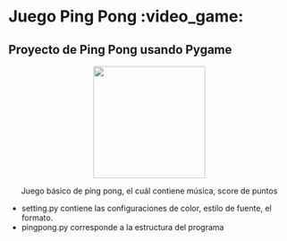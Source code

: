  <h1>Juego Ping Pong  :video_game: </h1>
 <h2> Proyecto de Ping Pong usando Pygame</h2>

<p align="center">
 <img width="200" height="200" src=https://dbdzm869oupei.cloudfront.net/img/sticker/large/10870.jpg />
</p>

<p align ="center">Juego básico de ping pong, el cuál contiene música, score de puntos </p>

- setting.py contiene las configuraciones de color, estilo de fuente, el formato.
- pingpong.py corresponde a la estructura del programa


